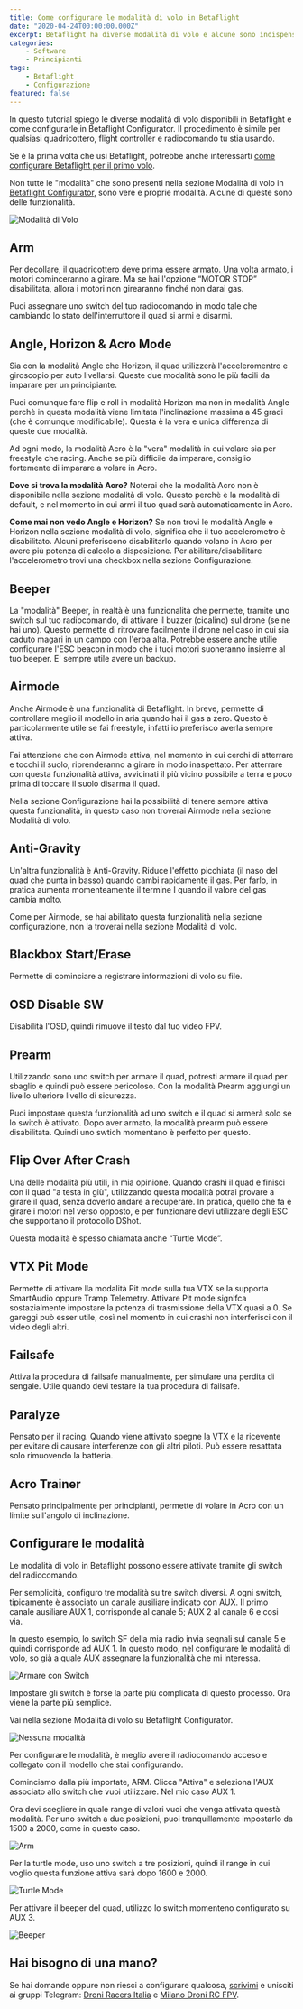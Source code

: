 ```yaml
---
title: Come configurare le modalità di volo in Betaflight
date: "2020-04-24T00:00:00.000Z"
excerpt: Betaflight ha diverse modalità di volo e alcune sono indispensabili. Ecco la lista di tutte le modalità di volo, e una breve spiegazione di come attivarle.
categories:
    - Software
    - Principianti
tags: 
    - Betaflight
    - Configurazione
featured: false
---
```


In questo tutorial spiego le diverse modalità di volo disponibili in Betaflight e come configurarle in Betaflight Configurator. Il procedimento è simile per qualsiasi quadricottero, flight controller e radiocomando tu stia usando.

Se è la prima volta che usi Betaflight, potrebbe anche interessarti [come configurare Betaflight per il primo volo](https://lucafpv.con/configurare-betaflight/).

Non tutte le "modalità" che sono presenti nella sezione Modalità di volo in [Betaflight Configurator](https://lucafpv.com/scaricare-betaflight-configurator/), sono vere e proprie modalità. Alcune di queste sono delle funzionalità. 

![Modalità di Volo](/assets/modalita-di-volo-betaflight/modalita_di_volo.png)

## Arm

Per decollare, il quadricottero deve prima essere armato. Una volta armato, i motori cominceranno a girare. Ma se hai l'opzione “MOTOR STOP” disabilitata, allora i motori non girearanno finché non darai gas. 

Puoi assegnare uno switch del tuo radiocomando in modo tale che cambiando lo stato dell'interruttore il quad si armi e disarmi. 

## Angle, Horizon & Acro Mode

Sia con la modalità Angle che Horizon, il quad utilizzerà l'acceleromentro e giroscopio per auto livellarsi. Queste due modalità sono le più facili da imparare per un principiante. 

Puoi comunque fare flip e roll in modalità Horizon ma non in modalità Angle perchè in questa modalità viene limitata l'inclinazione massima a 45 gradi (che è comunque modificabile). Questa è la vera e unica differenza di queste due modalità. 

Ad ogni modo, la modalità Acro è la "vera" modalità in cui volare sia per freestyle che racing. Anche se più difficile da imparare, consiglio fortemente di imparare a volare in Acro. 


**Dove si trova la modalità Acro?**
Noterai che la modalità Acro non è disponibile nella sezione modalità di volo. Questo perchè è la modalità di default, e nel momento in cui armi il tuo quad sarà automaticamente in Acro. 

**Come mai non vedo Angle e Horizon?**
Se non trovi le modalità Angle e Horizon nella sezione modalità di volo, significa che il tuo accelerometro è disabilitato. Alcuni preferiscono disabilitarlo quando volano in Acro per avere più potenza di calcolo a disposizione. Per abilitare/disabilitare l'accelerometro trovi una checkbox nella sezione Configurazione.

## Beeper

La "modalità" Beeper, in realtà è una funzionalità che permette, tramite uno switch sul tuo radiocomando, di attivare il buzzer (cicalino) sul drone (se ne hai uno). Questo permette di ritrovare facilmente il drone nel caso in cui sia caduto magari in un campo con l'erba alta. Potrebbe essere anche utilie configurare l'ESC beacon in modo che i tuoi motori suoneranno insieme al tuo beeper. E' sempre utile avere un backup. 

## Airmode

Anche Airmode è una funzionalità di Betaflight. In breve, permette di controllare meglio il modello in aria quando hai il gas a zero. Questo è particolarmente utile se fai freestyle, infatti io preferisco averla sempre attiva.

Fai attenzione che con Airmode attiva, nel momento in cui cerchi di atterrare e tocchi il suolo, riprenderanno a girare in modo inaspettato. Per atterrare con questa funzionalità attiva, avvicinati il più vicino possibile a terra e poco prima di toccare il suolo disarma il quad. 

Nella sezione Configurazione hai la possibilità di tenere sempre attiva questa funzionalità, in questo caso non troverai Airmode nella sezione Modalità di volo. 

## Anti-Gravity

Un'altra funzionalità è Anti-Gravity. Riduce l'effetto picchiata (il naso del quad che punta in basso) quando cambi rapidamente il gas. Per farlo, in pratica aumenta momenteamente il termine I quando il valore del gas cambia molto.

Come per Airmode, se hai abilitato questa funzionalità nella sezione configurazione, non la troverai nella sezione Modalità di volo.

## Blackbox Start/Erase

Permette di cominciare a registrare informazioni di volo su file. 

## OSD Disable SW

Disabilità l'OSD, quindi rimuove il testo dal tuo video FPV.

## Prearm

Utilizzando sono uno switch per armare il quad, potresti armare il quad per sbaglio e quindi può essere pericoloso. Con la modalità Prearm aggiungi un livello ulteriore livello di sicurezza.

Puoi impostare questa funzionalità ad uno switch e il quad si armerà solo se lo switch è attivato. Dopo aver armato, la modalità prearm può essere disabilitata. Quindi uno swtich momentano è perfetto per questo. 

## Flip Over After Crash

Una delle modalità più utili, in mia opinione. Quando crashi il quad e finisci con il quad "a testa in giù", utilizzando questa modalità potrai provare a girare il quad, senza doverlo andare a recuperare. In pratica, quello che fa è girare i motori nel verso opposto, e per funzionare devi utilizzare degli ESC che supportano il protocollo DShot. 

Questa modalità è spesso chiamata anche “Turtle Mode”.

## VTX Pit Mode

Permette di attivare lla modalità Pit mode sulla tua VTX se la supporta SmartAudio oppure Tramp Telemetry. Attivare Pit mode signifca sostazialmente impostare la potenza di trasmissione della VTX quasi a 0. Se gareggi può esser utile, così nel momento in cui crashi non interferisci con il video degli altri. 

## Failsafe

Attiva la procedura di failsafe manualmente, per simulare una perdita di sengale. Utile quando devi testare la tua procedura di failsafe.

## Paralyze

Pensato per il racing. Quando viene attivato spegne la VTX e la ricevente per evitare di causare interferenze con gli altri piloti. Può essere resattata solo rimuovendo la batteria. 

## Acro Trainer

Pensato principalmente per principianti, permette di volare in Acro con un limite sull'angolo di inclinazione.

## Configurare le modalità

Le modalità di volo in Betaflight possono essere attivate tramite gli switch del radiocomando. 

Per semplicità, configuro tre modalità su tre switch diversi. A ogni switch, tipicamente è associato un canale ausiliare indicato con AUX. Il primo canale ausiliare AUX 1, corrisponde al canale 5; AUX 2 al canale 6 e cosi via. 

In questo esempio, lo switch SF della mia radio invia segnali sul canale 5 e quindi corrisponde ad AUX 1. In questo modo, nel configurare le modalità di volo, so già a quale AUX assegnare la funzionalità che mi interessa.  

![Armare con Switch](/assets/modalita-di-volo-betaflight/switch_radio.jpg)

Impostare gli switch è forse la parte più complicata di questo processo. Ora viene la parte più semplice.

Vai nella sezione Modalità di volo su Betaflight Configurator.

![Nessuna modalità](/assets/modalita-di-volo-betaflight/nessuna_modalita.png)

Per configurare le modalità, è meglio avere il radiocomando acceso e collegato con il modello che stai configurando.

Cominciamo dalla più importate, ARM. Clicca "Attiva" e seleziona l'AUX associato allo switch che vuoi utilizzare. Nel mio caso AUX 1.

Ora devi scegliere in quale range di valori vuoi che venga attivata questà modalità. Per uno switch a due posizioni, puoi tranquillamente impostarlo da 1500 a 2000, come in questo caso. 

![Arm](/assets/modalita-di-volo-betaflight/arm.png)

Per la turtle mode, uso uno switch a tre posizioni, quindi il range in cui voglio questa funzione attiva sarà dopo 1600 e 2000.

![Turtle Mode](/assets/modalita-di-volo-betaflight/turtle_mode.png)

Per attivare il beeper del quad, utilizzo lo switch momenteno configurato su AUX 3.

![Beeper](/assets/modalita-di-volo-betaflight/beeper.png)

## Hai bisogno di una mano?

Se hai domande oppure non riesci a configurare qualcosa, [scrivimi](https://lucafpv.com/contattami) e unisciti ai gruppi Telegram: [Droni Racers Italia](https://t.me/droniracersitalia) e [Milano Droni RC FPV](https://t.me/MilanoDroniRC).

